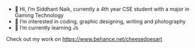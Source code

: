 - 👋 Hi, I’m Siddhant Naik, currently a 4th year CSE student with a major in Gaming Technology 
- 👀 I’m interested in coding, graphic designing, writing and photography
- 🌱 I’m currently learning Js

Check out my work on https://www.behance.net/cheesedoesart 

<!---
SiNAiKain/SiNAiKain is a ✨ special ✨ repository because its `README.md` (this file) appears on your GitHub profile.
You can click the Preview link to take a look at your changes.
--->
